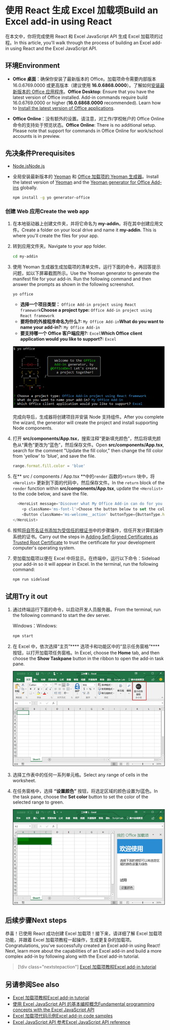 # <a name="build-an-excel-add-in-using-react"></a><span data-ttu-id="96efd-101">使用 React 生成 Excel 加载项</span><span class="sxs-lookup"><span data-stu-id="96efd-101">Build an Excel add-in using React</span></span>

<span data-ttu-id="96efd-102">在本文中，你将完成使用 React 和 Excel JavaScript API 生成 Excel 加载项的过程。</span><span class="sxs-lookup"><span data-stu-id="96efd-102">In this article, you'll walk through the process of building an Excel add-in using React and the Excel JavaScript API.</span></span>

## <a name="environment"></a><span data-ttu-id="96efd-103">环境</span><span class="sxs-lookup"><span data-stu-id="96efd-103">Environment</span></span>

- <span data-ttu-id="96efd-p101">**Office 桌面**：确保你安装了最新版本的 Office。加载项命令需要内部版本 16.0.6769.0000 或更高版本（建议使用 **16.0.6868.0000**）。了解如何[安装最新版本的 Office 应用程序](http://aka.ms/latestoffice)。</span><span class="sxs-lookup"><span data-stu-id="96efd-p101">**Office Desktop**: Ensure that you have the latest version of Office installed. Add-in commands require build 16.0.6769.0000 or higher (**16.0.6868.0000** recommended). Learn how to [Install the latest version of Office applications](http://aka.ms/latestoffice).</span></span> 
 
- <span data-ttu-id="96efd-p102">**Office Online**：没有额外的设置。请注意，对工作/学校帐户的 Office Online 命令的支持处于预览状态。</span><span class="sxs-lookup"><span data-stu-id="96efd-p102">**Office Online**: There is no additional setup. Please note that support for commands in Office Online for work/school accounts is in preview.</span></span>

## <a name="prerequisites"></a><span data-ttu-id="96efd-109">先决条件</span><span class="sxs-lookup"><span data-stu-id="96efd-109">Prerequisites</span></span>

- [<span data-ttu-id="96efd-110">Node.js</span><span class="sxs-lookup"><span data-stu-id="96efd-110">Node.js</span></span>](https://nodejs.org)

- <span data-ttu-id="96efd-111">全局安装最新版本的 [Yeoman](https://github.com/yeoman/yo) 和 [Office 加载项的 Yeoman 生成器](https://github.com/OfficeDev/generator-office)。</span><span class="sxs-lookup"><span data-stu-id="96efd-111">Install the latest version of [Yeoman](https://github.com/yeoman/yo) and the [Yeoman generator for Office Add-ins](https://github.com/OfficeDev/generator-office) globally.</span></span>
    ```bash
    npm install -g yo generator-office
    ```

### <a name="create-the-web-app"></a><span data-ttu-id="96efd-112">创建 Web 应用</span><span class="sxs-lookup"><span data-stu-id="96efd-112">Create the web app</span></span>

1. <span data-ttu-id="96efd-p103">在本地驱动器上创建文件夹，并将它命名为 **my-addin**。将在其中创建应用文件。</span><span class="sxs-lookup"><span data-stu-id="96efd-p103">Create a folder on your local drive and name it **my-addin**. This is where you'll create the files for your app.</span></span>

2. <span data-ttu-id="96efd-115">转到应用文件夹。</span><span class="sxs-lookup"><span data-stu-id="96efd-115">Navigate to your app folder.</span></span>

    ```bash
    cd my-addin
    ```

3. <span data-ttu-id="96efd-p104">使用 Yeoman 生成器生成加载项的清单文件。运行下面的命令，再回答提示问题，如以下屏幕截图所示。</span><span class="sxs-lookup"><span data-stu-id="96efd-p104">Use the Yeoman generator to generate the manifest file for your add-in. Run the following command and then answer the prompts as shown in the following screenshot.</span></span>

    ```bash
    yo office
    ```

    - <span data-ttu-id="96efd-118">**选择一个项目类型：** `Office Add-in project using React framework`</span><span class="sxs-lookup"><span data-stu-id="96efd-118">**Choose a project type:** `Office Add-in project using React framework`</span></span>
    - <span data-ttu-id="96efd-119">**要将你的外接程序命名为什么?:** `My Office Add-in`</span><span class="sxs-lookup"><span data-stu-id="96efd-119">**What do you want to name your add-in?:** `My Office Add-in`</span></span>
    - <span data-ttu-id="96efd-120">**要支持哪一个 Office 客户端应用?:** `Excel`</span><span class="sxs-lookup"><span data-stu-id="96efd-120">**Which Office client application would you like to support?:** `Excel`</span></span>

    ![Yeoman 生成器](../images/yo-office-excel-react.png)
    
    <span data-ttu-id="96efd-122">完成向导后，生成器将创建项目并安装 Node 支持组件。</span><span class="sxs-lookup"><span data-stu-id="96efd-122">After you complete the wizard, the generator will create the project and install supporting Node components.</span></span>

4.  <span data-ttu-id="96efd-123">打开 **src/components/App.tsx**，搜索注释“更新填充颜色”，然后将填充颜色从“黄色”更改为“蓝色”，然后保存文件。</span><span class="sxs-lookup"><span data-stu-id="96efd-123">Open **src/components/App.tsx**, search for the comment "Update the fill color," then change the fill color from 'yellow' to 'blue', and save the file.</span></span> 

    ```js
    range.format.fill.color = 'blue'

    ```

5. <span data-ttu-id="96efd-124">在\*\* src / components / App.tsx \*\*中的`render` 函数的`return` 块中，将 `<Herolist>` 更新到下面的代码中，然后保存文件。</span><span class="sxs-lookup"><span data-stu-id="96efd-124">In the `return` block of the `render` function within **src/components/App.tsx**, update the `<Herolist>` to the code below, and save the file.</span></span> 

    ```js
      <HeroList message='Discover what My Office Add-in can do for you today!' items={this.state.listItems}>
        <p className='ms-font-l'>Choose the button below to set the color of the selected range to blue. <b>Set color</b>.</p>
        <Button className='ms-welcome__action' buttonType={ButtonType.hero} iconProps={{ iconName: 'ChevronRight' }} onClick={this.click}>Run</Button>
    </HeroList>
    ```

6. <span data-ttu-id="96efd-125">按照[将自签名证书添加为受信任的根证书](https://github.com/OfficeDev/generator-office/blob/master/src/docs/ssl.md)中的步骤操作，信任开发计算机操作系统的证书。</span><span class="sxs-lookup"><span data-stu-id="96efd-125">Carry out the steps in [Adding Self-Signed Certificates as Trusted Root Certificate](https://github.com/OfficeDev/generator-office/blob/master/src/docs/ssl.md) to trust the certificate for your development computer's operating system.</span></span>

7. <span data-ttu-id="96efd-p105">旁加载加载项以便在 Excel 中将显示。在终端中，运行以下命令：</span><span class="sxs-lookup"><span data-stu-id="96efd-p105">Sideload your add-in so it will appear in Excel. In the terminal, run the following command:</span></span> 
    
    ```bash
    npm run sideload
    ```

## <a name="try-it-out"></a><span data-ttu-id="96efd-128">试用</span><span class="sxs-lookup"><span data-stu-id="96efd-128">Try it out</span></span>

1. <span data-ttu-id="96efd-129">通过终端运行下面的命令，以启动开发人员服务器。</span><span class="sxs-lookup"><span data-stu-id="96efd-129">From the terminal, run the following command to start the dev server.</span></span>

    <span data-ttu-id="96efd-130">Windows：</span><span class="sxs-lookup"><span data-stu-id="96efd-130">Windows:</span></span>
    ```bash
    npm start
    ```

2. <span data-ttu-id="96efd-131">在 Excel 中，依次选择“主页”\*\*\*\* 选项卡和功能区中的“显示任务窗格”\*\*\*\* 按钮，以打开加载项任务窗格。</span><span class="sxs-lookup"><span data-stu-id="96efd-131">In Excel, choose the **Home** tab, and then choose the **Show Taskpane** button in the ribbon to open the add-in task pane.</span></span>

    ![Excel 加载项按钮](../images/excel-quickstart-addin-2b.png)

3. <span data-ttu-id="96efd-133">选择工作表中的任何一系列单元格。</span><span class="sxs-lookup"><span data-stu-id="96efd-133">Select any range of cells in the worksheet.</span></span>

4. <span data-ttu-id="96efd-134">在任务窗格中，选择 **“设置颜色”** 按钮，将选定区域的颜色设置为l蓝色。</span><span class="sxs-lookup"><span data-stu-id="96efd-134">In the task pane, choose the **Set color** button to set the color of the selected range to green.</span></span>

    ![Excel 加载项](../images/excel-quickstart-addin-2c.png)

## <a name="next-steps"></a><span data-ttu-id="96efd-136">后续步骤</span><span class="sxs-lookup"><span data-stu-id="96efd-136">Next steps</span></span>

<span data-ttu-id="96efd-p106">恭喜！已使用 React 成功创建 Excel 加载项！接下来，请详细了解 Excel 加载项功能，并跟着 Excel 加载项教程一起操作，生成更复杂的加载项。</span><span class="sxs-lookup"><span data-stu-id="96efd-p106">Congratulations, you've successfully created an Excel add-in using React! Next, learn more about the capabilities of an Excel add-in and build a more complex add-in by following along with the Excel add-in tutorial.</span></span>

> [!div class="nextstepaction"]
> [<span data-ttu-id="96efd-139">Excel 加载项教程</span><span class="sxs-lookup"><span data-stu-id="96efd-139">Excel add-in tutorial</span></span>](../tutorials/excel-tutorial.yml)

## <a name="see-also"></a><span data-ttu-id="96efd-140">另请参阅</span><span class="sxs-lookup"><span data-stu-id="96efd-140">See also</span></span>

* [<span data-ttu-id="96efd-141">Excel 加载项教程</span><span class="sxs-lookup"><span data-stu-id="96efd-141">Excel add-in tutorial</span></span>](../tutorials/excel-tutorial-create-table.md)
* [<span data-ttu-id="96efd-142">使用 Excel JavaScript API 的基本编程概念</span><span class="sxs-lookup"><span data-stu-id="96efd-142">Fundamental programming concepts with the Excel JavaScript API</span></span>](../excel/excel-add-ins-core-concepts.md)
* [<span data-ttu-id="96efd-143">Excel 加载项代码示例</span><span class="sxs-lookup"><span data-stu-id="96efd-143">Excel add-in code samples</span></span>](https://developer.microsoft.com/office/gallery/?filterBy=Samples,Excel)
* [<span data-ttu-id="96efd-144">Excel JavaScript API 参考</span><span class="sxs-lookup"><span data-stu-id="96efd-144">Excel JavaScript API reference</span></span>](https://docs.microsoft.com/office/dev/add-ins/reference/overview/excel-add-ins-reference-overview?view=office-js)
